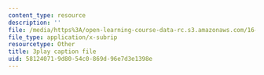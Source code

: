 ```yaml
---
content_type: resource
description: ''
file: /media/https%3A/open-learning-course-data-rc.s3.amazonaws.com/16-06-principles-of-automatic-control-fall-2012/581240719d8054c0869d96e7d3e1398e_Ug6DYV6za-k.vtt
file_type: application/x-subrip
resourcetype: Other
title: 3play caption file
uid: 58124071-9d80-54c0-869d-96e7d3e1398e
---
```

